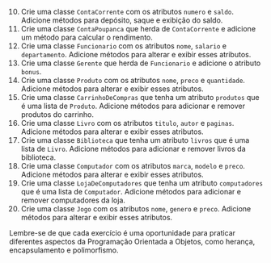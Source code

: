 10. Crie uma classe `ContaCorrente` com os atributos `numero` e `saldo`. Adicione métodos para depósito, saque e
    exibição do saldo.
11. Crie uma classe `ContaPoupanca` que herda de `ContaCorrente` e adicione um método para calcular o rendimento.
12. Crie uma classe `Funcionario` com os atributos `nome`, `salario` e `departamento`. Adicione métodos para alterar e
    exibir esses atributos.
13. Crie uma classe `Gerente` que herda de `Funcionario` e adicione o atributo `bonus`.
14. Crie uma classe `Produto` com os atributos `nome`, `preco` e `quantidade`. Adicione métodos para alterar e exibir
    esses atributos.
15. Crie uma classe `CarrinhoDeCompras` que tenha um atributo `produtos` que é uma lista de `Produto`. Adicione métodos
    para adicionar e remover produtos do carrinho.
16. Crie uma classe `Livro` com os atributos `titulo`, `autor` e `paginas`. Adicione métodos para alterar e exibir esses
    atributos.
17. Crie uma classe `Biblioteca` que tenha um atributo `livros` que é uma lista de `Livro`. Adicione métodos para
    adicionar e remover livros da biblioteca.
18. Crie uma classe `Computador` com os atributos `marca`, `modelo` e `preco`. Adicione métodos para alterar e exibir
    esses atributos.
19. Crie uma classe `LojaDeComputadores` que tenha um atributo `computadores` que é uma lista de `Computador`. Adicione
    métodos para adicionar e remover computadores da loja.
20. Crie uma classe `Jogo` com os atributos `nome`, `genero` e `preco`. Adicione métodos para alterar e exibir esses
    atributos.

Lembre-se de que cada exercício é uma oportunidade para praticar diferentes aspectos da Programação Orientada a Objetos,
como herança, encapsulamento e polimorfismo.